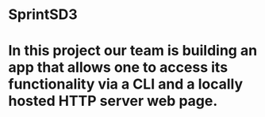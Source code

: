 # SprintSD3
# In this project our team is building an app that allows one to access its functionality via a CLI and a locally hosted HTTP server web page.
